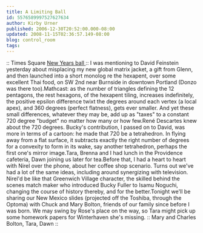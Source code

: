 ```yaml
---
title: A Limiting Ball
id: 5576589997527627634
author: Kirby Urner
published: 2006-12-30T20:52:00.000-08:00
updated: 2008-11-15T02:36:57.149-08:00
blog: control_room
tags: 
---
```


[](http://photos1.blogger.com/blogger/1134/545/1600/timessquareball.jpg):: Times Square [New Years ball](http://www.cbsnews.com/stories/2006/12/31/national/main2318298.shtml)[ ](http://www.cbsnews.com/stories/2006/12/31/national/main2318298.shtml)::
I was mentioning to David Feinstein yesterday about misplacing my new global matrix jacket, a gift from Glenn, and then launched into a short monolog re the hexapent, over some excellent Thai food, on SW 2nd near Burnside in downtown Portland (Donzo was there too).Mathcast: as the number of triangles defining the 12 pentagons, the rest hexagons, of the hexapent tiling, increases indefinitely, the positive epsilon difference twixt the degrees around each vertex (a local apex), and 360 degrees (perfect flatness), gets ever smaller. And yet these small differences, whatever they may be, add up as "taxes" to a constant 720 degree "budget" no matter how many or how few.René Descartes knew about the 720 degrees. Bucky's contribution, I passed on to David, was more in terms of a cartoon: he made that 720 be a tetrahedron. In flying away from a flat surface, it subtracts exactly the right number of degrees for a convexity to form in its wake, say another tetrahedron, perhaps the first one's mirror image.Tara, Brenna and I had lunch in the Providence cafeteria, Dawn joining us later for tea.Before that, I had a heart to heart with Nirel over the phone, about her coffee shop scenario. Turns out we've had a lot of the same ideas, including around synergizing with television. Nirel'd be like that Greenwich Village character, the skilled behind the scenes match maker who introduced Bucky Fuller to Isamu Noguchi, changing the course of history thereby, and for the better.Tonight we'll be sharing our New Mexico slides (projected off the Toshiba, through the Optoma) with Chuck and Mary Bolton, friends of our family since before I was born. We may swing by Rose's place on the way, so Tara might pick up some homework papers for Winterhaven she's missing. 
[ ](https://blogger.googleusercontent.com/img/b/R29vZ2xl/AVvXsEh9CGGAYbv0zvyGjk_F1YYVjWPUDYTcNtw8DWBlcE6fK06WV42DwVZ-2pdTtAiH89Yn0FbE-Kmm2pSEcfsdOj3juje3KUhZszg3kCeYI9vttOSxEWXTz8I8knwZeF4VJzpHzzJF/s1600-h/boltons.jpg):: Mary and Charles Bolton, Tara, Dawn ::